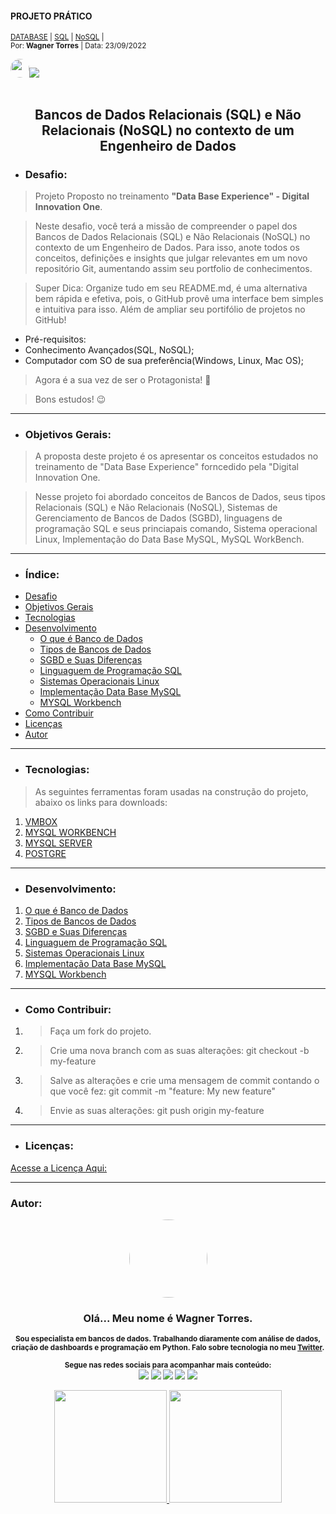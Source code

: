 #### PROJETO PRÁTICO<!--Obrigatorio-->

<SUB>[DATABASE](#) | [SQL](#) | [NoSQL](#) |<br /></SUB>
<sub>Por:<strong> Wagner Torres</strong> | Data: 23/09/2022</sub>

<img style="border-radius: 65px;" alt="" width="30" height="30" class="avatar avatar-user width-full border color-bg-default" src="https://avatars.githubusercontent.com/u/44095306?v=4">[<img src = "https://img.shields.io/badge/GitHub-100000?style=for-the-badge&logo=github&logoColor=white">](https://github.com/wstorres)
<br /><br />



<h2 align="center">Bancos de Dados Relacionais (SQL) e Não Relacionais 
(NoSQL) no contexto de um Engenheiro de Dados</h2>
<!--(Obrigatorio)-->


- ### Desafio: 
>Projeto Proposto no treinamento **"Data Base Experience" - Digital Innovation One**.

>Neste desafio, você terá a missão de compreender o papel dos Bancos de Dados Relacionais (SQL) e Não Relacionais (NoSQL) no contexto de um Engenheiro de Dados. Para isso, anote todos os conceitos, definições e insights que julgar relevantes em um novo repositório Git, aumentando assim seu portfolio de conhecimentos.

>Super Dica: Organize tudo em seu README.md, é uma alternativa bem rápida e efetiva, pois, o GitHub provê uma interface bem simples e intuitiva para isso. Além de ampliar seu portifólio de projetos no GitHub!

- Pré-requisitos:
- Conhecimento Avançados(SQL, NoSQL);
- Computador com SO de sua preferência(Windows, Linux, Mac OS);

>Agora é a sua vez de ser o Protagonista! 🤩

>Bons estudos! 😉

_______________________________

- ### Objetivos Gerais: <!--Obrigatorio-->
 
>A proposta deste projeto é os apresentar os conceitos estudados no treinamento de "Data Base Experience" forncedido pela "Digital Innovation One.

>Nesse projeto foi abordado conceitos de Bancos de Dados, seus tipos Relacionais (SQL) e Não Relacionais (NoSQL), Sistemas de Gerenciamento de Bancos de Dados (SGBD), linguagens de programação SQL e seus  princiapais comando, Sistema  operacional Linux, Implementação do Data Base MySQL, MySQL WorkBench.


_________________________________________
- ### Índice: <!--OBRIGATORIO PARA PROJETOS--> 
<!--ts-->
* [Desafio](#)
* [Objetivos Gerais](#)
* [Tecnologias](#)
* [Desenvolvimento](#)
  * [O que é Banco de Dados](./1-oque-e-bd.md)
  * [Tipos de Bancos de Dados](./2tipos-bd.md)
  * [SGBD e Suas Diferenças](./3-sgbd.md)
  * [Linguaguem de Programação SQL](./4-ling-sql.md)
  * [Sistemas Operacionais Linux](./5-inst-linux.md)
  * [Implementação Data Base MySQL](./6-criar-bd-mysql.md)
  * [MYSQL Workbench](./7-instal-workbench.md)
* [Como Contribuir](#)
* [Licenças](./license.md)
* [Autor](#)
<!--te-->


_________________________________________________

- ### Tecnologias:<!--Obrigatorio para Projetos-->
> As seguintes ferramentas foram usadas na construção do projeto, abaixo os links para downloads:

1. [VMBOX](https://www.virtualbox.org/)
2. [MYSQL WORKBENCH](https://dev.mysql.com/downloads/workbench/)
3. [MYSQL SERVER](https://dev.mysql.com/downloads/mysql/)
4. [POSTGRE](https://www.postgresql.org/download/)

_____________________________________________________________


- ### Desenvolvimento:
<!--Desenvolvimento do projeto-->
1. [O que é Banco de Dados](./1-oque-e-bd.md)
2. [Tipos de Bancos de Dados](./2tipos-bd.md)
3. [SGBD e Suas Diferenças](./3-sgbd.md)
4. [Linguaguem de Programação SQL](./4-ling-sql.md)
5. [Sistemas Operacionais Linux](./5-inst-linux.md)
6. [Implementação Data Base MySQL](./6-criar-bd-mysql.md)
7. [MYSQL Workbench](./7-instal-workbench.md)


_______________________________________


- ### Como Contribuir:

1.  > Faça um fork do projeto.
2.  > Crie uma nova branch com as suas alterações: git checkout -b my-feature
3.  > Salve as alterações e crie uma mensagem de commit contando o que você fez: git commit -m "feature: My new feature"
4.  > Envie as suas alterações: git push origin my-feature

___________________________________________

- ### Licenças:

[Acesse a Licença Aqui:](./license.md)
<!--
________________________________________________


- ### Referências  

1. >The Logo?[wagner-logo](#) for [wagner](#).
-->
_________________________________________


### Autor: 

<div align="center">
<img style="border-radius: 65px;" alt="" width="125" height="125" class="avatar avatar-user width-full border color-bg-default" src="https://avatars.githubusercontent.com/u/44095306?v=4">


### Olá... Meu nome é **Wagner Torres.**


<sub><strong>Sou especialista em bancos de dados. Trabalhando diaramente com análise de dados,
criação de dashboards e programação em Python. Falo sobre tecnologia no meu [Twitter](https://twitter.com/wagner.siltor).</strong></sub>




<sub><strong>Segue nas redes sociais para acompanhar mais conteúdo: </strong> <br>
[<img src = "https://img.shields.io/badge/GitHub-100000?style=for-the-badge&logo=github&logoColor=white">](https://github.com/wstorres)
[<img src = "https://img.shields.io/badge/Facebook-1877F2?style=for-the-badge&logo=facebook&logoColor=white">](https://www.facebook.com/wagner.torres.sp/)
[<img src="https://img.shields.io/badge/linkedin-%230077B5.svg?&style=for-the-badge&logo=linkedin&logoColor=white" />](https://www.linkedin.com/in/wagnersiltor/)
[<img src = "https://img.shields.io/badge/Twitter-1DA1F2?style=for-the-badge&logo=twitter&logoColor=white">](https://twitter.com/wagner.siltor)
[<img src = "https://img.shields.io/badge/instagram-%23E4405F.svg?&style=for-the-badge&logo=instagram&logoColor=white">](https://www.instagram.com/wagner.torres.sp/)
</sub>



<div align="center">
  <a href="https://github.com/wstorres">
  <img height="180em" src="https://github-readme-stats.vercel.app/api?username=wstorres&show_icons=true&theme=dracula&include_all_commits=true&count_private=true"/>
  <img height="180em" src="https://github-readme-stats.vercel.app/api/top-langs/?username=wstorres&layout=compact&langs_count=7&theme=dracula"/>
</div>


  <!--
<div style="display: inline_block"><br>
  <img align="center" alt="Js" height="30" width="40" src="https://raw.githubusercontent.com/devicons/devicon/master/icons/javascript/javascript-plain.svg">
  <img align="center" alt="Ts" height="30" width="40" src="https://raw.githubusercontent.com/devicons/devicon/master/icons/typescript/typescript-plain.svg">
  <img align="center" alt="React" height="30" width="40" src="https://raw.githubusercontent.com/devicons/devicon/master/icons/react/react-original.svg">
  <img align="center" alt="HTML" height="30" width="40" src="https://raw.githubusercontent.com/devicons/devicon/master/icons/html5/html5-original.svg">
  <img align="center" alt="CSS" height="30" width="40" src="https://raw.githubusercontent.com/devicons/devicon/master/icons/css3/css3-original.svg">
  <img align="center" alt="Python" height="30" width="40" src="https://raw.githubusercontent.com/devicons/devicon/master/icons/python/python-original.svg">
  <img align="center" alt="Csharp" height="30" width="40" src="https://raw.githubusercontent.com/devicons/devicon/master/icons/csharp/csharp-original.svg">
  

  <img align="right" alt="Rafa-pic" height="150" style="border-radius:50px;" src="https://media.discordapp.net/attachments/639956127056134178/890373478988013628/Publicacoes_Instagram_1_1.png?width=676&height=676">
</div>
-->
  
  ##
 